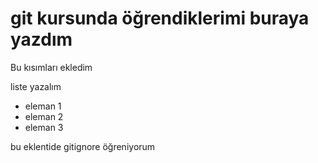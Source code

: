 # git kursunda öğrendiklerimi buraya yazdım

Bu kısımları ekledim

liste yazalım
+ eleman 1
+ eleman 2
+ eleman 3

bu eklentide gitignore öğreniyorum